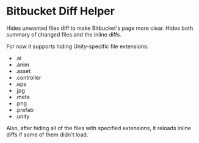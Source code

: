# Bitbucket Diff Helper

Hides unwanted files diff to make Bitbucket's page more clear. Hides both summary of changed files and the inline diffs.

For now it supports hiding Unity-specific file extensions:

 - .ai
 - .anim
 - .asset
 - .controller
 - .eps
 - .jpg
 - .meta
 - .png
 - .prefab
 - .unity

Also, after hiding all of the files with specified extensions, it reloads inline diffs if some of them didn't load.